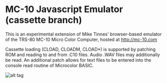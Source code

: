 MC-10 Javascript Emulator (cassette branch)
===========================================

This is an experimental extension of Mike Tinnes' browser-based emulator of the TRS-80 MC-10 Micro Color Computer, hosted at http://mc-10.com

Cassette loading (CLOAD, CLOADM, CLOAD*) is supported by patching ROM and reading to and from .C10 files.  Audio .WAV files may additionally be read.  An additional patch allows for text files to be entered into the console read routine of Microcolor BASIC.  

![alt tag](http://upload.wikimedia.org/wikipedia/commons/thumb/5/59/TRS-80_MC-10_Microcomputer.jpg/250px-TRS-80_MC-10_Microcomputer.jpg)

